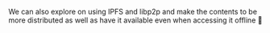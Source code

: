 We can also explore on using IPFS and libp2p and make the contents to be more distributed as well as have it available even when accessing it offline 📴
